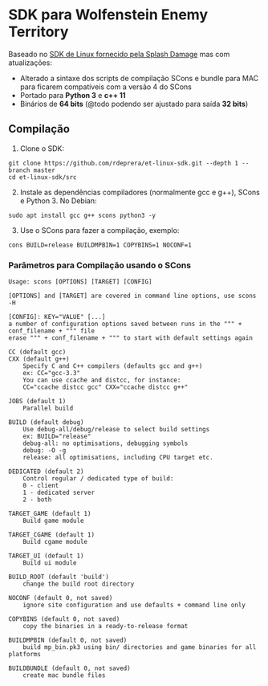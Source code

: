 # SDK para Wolfenstein Enemy Territory
Baseado no [SDK de Linux fornecido pela Splash Damage](https://www.splashdamage.com/games/wolfenstein-enemy-territory/) mas com atualizações:
- Alterado a sintaxe dos scripts de compilação SCons e bundle para MAC para ficarem compatíveis com a versão 4 do SCons
- Portado para **Python 3** e **c++ 11**
- Binários de **64 bits** (@todo podendo ser ajustado para saída **32 bits**)

## Compilação
1. Clone o SDK:
  ```shell
  git clone https://github.com/rdeprera/et-linux-sdk.git --depth 1 --branch master
  cd et-linux-sdk/src
  ```
2. Instale as dependências compiladores (normalmente gcc e g++), SCons e Python 3. No Debian:
  ```shell
  sudo apt install gcc g++ scons python3 -y
  ```
3. Use o SCons para fazer a compilação, exemplo:
  ```shell
  cons BUILD=release BUILDMPBIN=1 COPYBINS=1 NOCONF=1
  ```

### Parâmetros para Compilação usando o SCons
```shell
Usage: scons [OPTIONS] [TARGET] [CONFIG]

[OPTIONS] and [TARGET] are covered in command line options, use scons -H

[CONFIG]: KEY="VALUE" [...]
a number of configuration options saved between runs in the """ + conf_filename + """ file
erase """ + conf_filename + """ to start with default settings again

CC (default gcc)
CXX (default g++)
	Specify C and C++ compilers (defaults gcc and g++)
	ex: CC="gcc-3.3"
	You can use ccache and distcc, for instance:
	CC="ccache distcc gcc" CXX="ccache distcc g++"

JOBS (default 1)
	Parallel build

BUILD (default debug)
	Use debug-all/debug/release to select build settings
	ex: BUILD="release"
	debug-all: no optimisations, debugging symbols
	debug: -O -g
	release: all optimisations, including CPU target etc.
	
DEDICATED (default 2)
	Control regular / dedicated type of build:
	0 - client
	1 - dedicated server
	2 - both

TARGET_GAME (default 1)
	Build game module

TARGET_CGAME (default 1)
	Build cgame module

TARGET_UI (default 1)
	Build ui module

BUILD_ROOT (default 'build')
	change the build root directory
	
NOCONF (default 0, not saved)
	ignore site configuration and use defaults + command line only

COPYBINS (default 0, not saved)
	copy the binaries in a ready-to-release format

BUILDMPBIN (default 0, not saved)
	build mp_bin.pk3 using bin/ directories and game binaries for all platforms

BUILDBUNDLE (default 0, not saved)
	create mac bundle files
```
